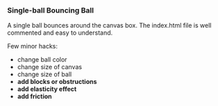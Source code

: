### Single-ball Bouncing Ball

A single ball bounces around the canvas box. The index.html file is well commented and easy to understand.

Few minor hacks:

- change ball color
- change size of canvas
- change size of ball
- __add blocks or obstructions__
- __add elasticity effect__
- __add friction__